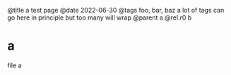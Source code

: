 @title  a test page
@date   2022-06-30
@tags   foo, bar, baz a lot of tags can go here in principle but too many will wrap
@parent a
@rel.r0 b
# a

file a
